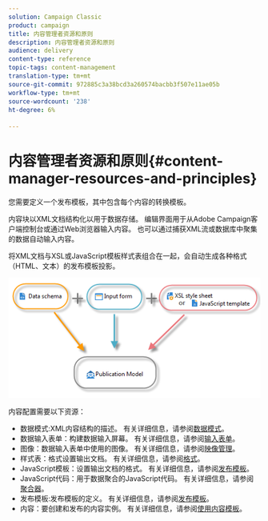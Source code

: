 ```yaml
---
solution: Campaign Classic
product: campaign
title: 内容管理者资源和原则
description: 内容管理者资源和原则
audience: delivery
content-type: reference
topic-tags: content-management
translation-type: tm+mt
source-git-commit: 972885c3a38bcd3a260574bacbb3f507e11ae05b
workflow-type: tm+mt
source-wordcount: '238'
ht-degree: 6%

---
```



# 内容管理者资源和原则{#content-manager-resources-and-principles}

您需要定义一个发布模板，其中包含每个内容的转换模板。

内容块以XML文档结构化以用于数据存储。 编辑界面用于从Adobe Campaign客户端控制台或通过Web浏览器输入内容。 也可以通过捕获XML流或数据库中聚集的数据自动输入内容。

将XML文档与XSL或JavaScript模板样式表组合在一起，会自动生成各种格式（HTML、文本）的发布模板投影。

![](assets/d_ncs_content_process.png)

内容配置需要以下资源：

* 数据模式:XML内容结构的描述。 有关详细信息，请参阅[数据模式](../../delivery/using/data-schemas.md)。
* 数据输入表单：构建数据输入屏幕。 有关详细信息，请参阅[输入表单](../../delivery/using/input-forms.md)。
* 图像：数据输入表单中使用的图像。 有关详细信息，请参阅[映像管理](../../delivery/using/formatting.md#image-management)。
* 样式表：格式设置输出文档。 有关详细信息，请参阅[格式](../../delivery/using/formatting.md)。
* JavaScript模板：设置输出文档的格式。 有关详细信息，请参阅[发布模板](../../delivery/using/publication-templates.md)。
* JavaScript代码：用于数据聚合的JavaScript代码。 有关详细信息，请参阅[聚合器](../../delivery/using/publication-templates.md#aggregator)。
* 发布模板:发布模板的定义。 有关详细信息，请参阅[发布模板](../../delivery/using/publication-templates.md)。
* 内容：要创建和发布的内容实例。 有关详细信息，请参阅[使用内容模板](../../delivery/using/using-a-content-template.md)。
